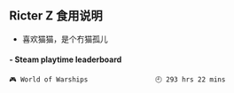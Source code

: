## Ricter Z 食用说明
- 喜欢猫猫，是个冇猫孤儿

<!-- steam-box start -->
#### - Steam playtime leaderboard
```text
🎮 World of Warships                 🕘 293 hrs 22 mins
```
<!-- Powered by https://github.com/YouEclipse/steam-box . -->
<!-- steam-box end -->
